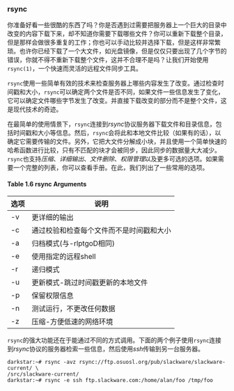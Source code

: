 ### rsync

你准备好看一些很酷的东西了吗？你是否遇到过需要把服务器上一个巨大的目录中改变的内容下载下来，却不知道你需要下载哪些文件？你可以重新下载整个目录，但是那样会做很多重复的工作；你也可以手动比较并选择下载，但是这样非常繁琐。也许你已经下载了一个大文件，如光盘镜像，但是仅仅只要出现了几个字节的错误，你就不得不重新下载整个文件，这并不合理不是吗？让我们开始使用`rsync(1)`，一个快速而灵活的远程文件同步工具。

`rsync`使用一些简单有效的技术来检查服务器上哪些内容发生了改变。通过检查时间戳和大小，`rsync`可以确定两个文件是否不同，如果文件一些信息发生了变化，它可以确定文件哪些字节发生了改变。并直接下载改变的部分而不是整个文件，这是现代技术的奇迹。

在最简单的使用情景下，`rsync`连接到*rsync*协议服务器下载文件和目录信息，包括时间戳和大小等信息。然后，`rsync`会将此和本地文件比较（如果有的话），以确定它需要传输的文件。另外，它把大文件分解成小块，并且使用一个简单快速的哈希函数进行比较，只有不匹配的块才会被同步，因此同步的数据量大大减少。`rsync`也支持*压缩*、*详细输出*、*文件删除*、*权限管理*以及更多可选的选项。如果需要一个完整的列表，你可以查看手册。在此，我们列出了一些常用的选项。

#### Table 1.6 rsync Arguments

| 选项 | 说明 |
| --- | --- |
| -v | 更详细的输出 |
| -c | 通过校验和检查每个文件而不是时间戳和大小 |
| -a | 归档模式(与-rlptgoD相同) |
| -e | 使用指定的远程shell |
| -r | 递归模式 |
| -u | 更新模式-跳过时间戳更新的本地文件 |
| -p | 保留权限信息 |
| -n | 测试运行，不更改任何数据 |
| -z | 压缩-方便低速的网络环境 |

`rsync`的强大功能还在于能通过不同的方式调用。下面的两个例子使用`rsync`连接到*rsync*协议的服务器检索一些信息，然后使用*ssh*传输到另一台服务器。

```
darkstar:~# rsync -avz rsync://ftp.osuosl.org/pub/slackware/slackware-current/ \
/src/slackware-current/
darkstar:~# rsync -e ssh ftp.slackware.com:/home/alan/foo /tmp/foo
```

